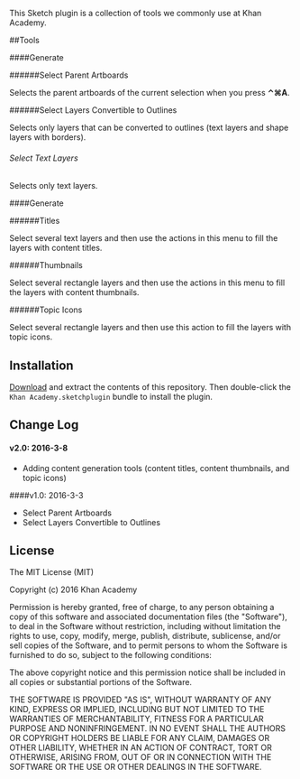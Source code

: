 This Sketch plugin is a collection of tools we commonly use at Khan Academy.

##Tools

####Generate

######Select Parent Artboards

Selects the parent artboards of the current selection when you press **⌃⌘A**.

######Select Layers Convertible to Outlines

Selects only layers that can be converted to outlines (text layers and shape layers with borders).

###### Select Text Layers

Selects only text layers.

####Generate

######Titles

Select several text layers and then use the actions in this menu to fill the layers with content titles.

######Thumbnails

Select several rectangle layers and then use the actions in this menu to fill the layers with content thumbnails.

######Topic Icons

Select several rectangle layers and then use this action to fill the layers with topic icons.

## Installation

[Download](https://github.com/Khan/sketch-tools/archive/master.zip) and extract the contents of this repository. Then double-click the `Khan Academy.sketchplugin` bundle to install the plugin.

## Change Log

#### v2.0: 2016-3-8

- Adding content generation tools (content titles, content thumbnails, and topic icons)

####v1.0: 2016-3-3

- Select Parent Artboards
- Select Layers Convertible to Outlines

## License

The MIT License (MIT)

Copyright (c) 2016 Khan Academy

Permission is hereby granted, free of charge, to any person obtaining a copy of this software and associated documentation files (the "Software"), to deal in the Software without restriction, including without limitation the rights to use, copy, modify, merge, publish, distribute, sublicense, and/or sell copies of the Software, and to permit persons to whom the Software is furnished to do so, subject to the following conditions:

The above copyright notice and this permission notice shall be included in all copies or substantial portions of the Software.

THE SOFTWARE IS PROVIDED "AS IS", WITHOUT WARRANTY OF ANY KIND, EXPRESS OR IMPLIED, INCLUDING BUT NOT LIMITED TO THE WARRANTIES OF MERCHANTABILITY, FITNESS FOR A PARTICULAR PURPOSE AND NONINFRINGEMENT. IN NO EVENT SHALL THE AUTHORS OR COPYRIGHT HOLDERS BE LIABLE FOR ANY CLAIM, DAMAGES OR OTHER LIABILITY, WHETHER IN AN ACTION OF CONTRACT, TORT OR OTHERWISE, ARISING FROM, OUT OF OR IN CONNECTION WITH THE SOFTWARE OR THE USE OR OTHER DEALINGS IN THE SOFTWARE.